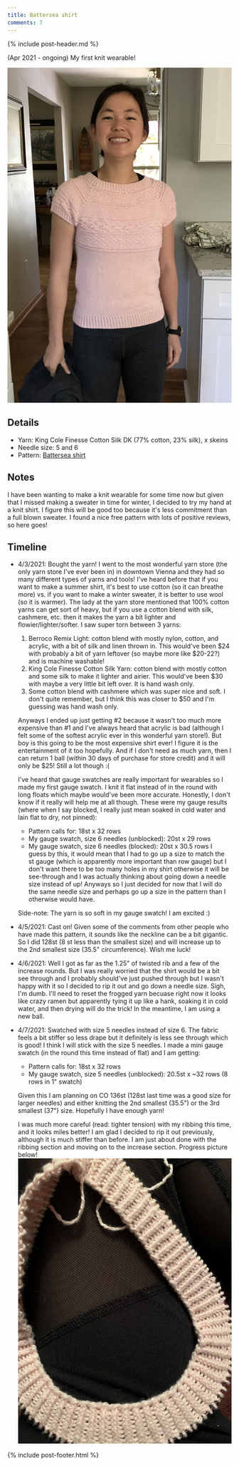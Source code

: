 ```yaml
---
title: Battersea shirt
comments: 7
---
```


{% include post-header.md %}

(Apr 2021 - ongoing) My first knit wearable! 

<img src="media/battersea.jpg" style="max-width: 100%" />

## Details
- Yarn: King Cole Finesse Cotton Silk DK (77% cotton, 23% silk), x skeins
- Needle size: 5 and 6 
- Pattern: [Battersea shirt](https://incorrigiblecraftster.blogspot.com/2015/04/battersea-free-pattern.html)

## Notes

I have been wanting to make a knit wearable for some time now but given that I missed making a sweater in time for winter, I decided to try my hand at a knit shirt. I figure this will be good too because it's less commitment than a full blown sweater. I found a nice free pattern with lots of positive reviews, so here goes! 


## Timeline 

- 4/3/2021: Bought the yarn! I went to the most wonderful yarn store (the only yarn store I've ever been in) in downtown Vienna and they had so many different types of yarns and tools! I've heard before that if you want to make a summer shirt, it's best to use cotton (so it can breathe more) vs. if you want to make a winter sweater, it is better to use wool (so it is warmer). The lady at the yarn store mentioned that 100% cotton yarns can get sort of heavy, but if you use a cotton blend with silk, cashmere, etc. then it makes the yarn a bit lighter and flowier/lighter/softer. I saw super torn between 3 yarns: 
  1. Berroco Remix Light: cotton blend with mostly nylon, cotton, and acrylic, with a bit of silk and linen thrown in. This would've been $24 with probably a bit of yarn leftover (so maybe more like $20-22?) and is machine washable! 
  2. King Cole Finesse Cotton Silk Yarn: cotton blend with mostly cotton and some silk to make it lighter and airier. This would've been $30 with maybe a very little bit left over. It is hand wash only.
  3. Some cotton blend with cashmere which was super nice and soft. I don't quite remember, but I think this was closer to $50 and I'm guessing was hand wash only.

  Anyways I ended up just getting #2 because it wasn't too much more expensive than #1 and I've always heard that acrylic is bad (although I felt some of the softest acrylic ever in this wonderful yarn store!). But boy is this going to be the most expensive shirt ever! I figure it is the entertainment of it too hopefully. And if I don't need as much yarn, then I can return 1 ball (within 30 days of purchase for store credit) and it will only be $25! Still a lot though :( 
  
  I've heard that gauge swatches are really important for wearables so I made my first gauge swatch. I knit it flat instead of in the round with long floats which maybe would've been more accurate. Honestly, I don't know if it really will help me at all though. These were my gauge results (where when I say blocked, I really just mean soaked in cold water and lain flat to dry, not pinned): 
    - Pattern calls for: 18st x 32 rows 
    - My gauge swatch, size 6 needles (unblocked): 20st x 29 rows 
    - My gauge swatch, size 6 needles (blocked): 20st x 30.5 rows
  I guess by this, it would mean that I had to go up a size to match the st gauge (which is apparently more important than row gauge) but I don't want there to be too many holes in my shirt otherwise it will be see-through and I was actually thinking about going down a needle size instead of up! Anyways so I just decided for now that I will do the same needle size and perhaps go up a size in the pattern than I otherwise would have. 
  
  Side-note: The yarn is so soft in my gauge swatch! I am excited :) 
  
- 4/5/2021: Cast on! Given some of the comments from other people who have made this pattern, it sounds like the neckline can be a bit gigantic. So I did 128st (8 st less than the smallest size) and will increase up to the 2nd smallest size (35.5" circumference). Wish me luck! 

- 4/6/2021: Well I got as far as the 1.25" of twisted rib and a few of the increase rounds. But I was really worried that the shirt would be a bit see through and I probably should've just pushed through but I wasn't happy with it so I decided to rip it out and go down a needle size. Sigh, I'm dumb. I'll need to reset the frogged yarn becuase right now it looks like crazy ramen but apparently tying it up like a hank, soaking it in cold water, and then drying will do the trick! In the meantime, I am using a new ball. 

- 4/7/2021: Swatched with size 5 needles instead of size 6. The fabric feels a bit stiffer so less drape but it definitely is less see through which is good! I think I will stick with the size 5 needles. I made a mini gauge swatch (in the round this time instead of flat) and I am getting:
    - Pattern calls for: 18st x 32 rows 
    - My gauge swatch, size 5 needles (unblocked): 20.5st x ~32 rows (8 rows in 1" swatch) 
   
  Given this I am planning on CO 136st (128st last time was a good size for larger needles) and either knitting the 2nd smallest (35.5") or the 3rd smallest (37") size. Hopefully I have enough yarn! 
  
  I was much more careful (read: tighter tension) with my ribbing this time, and it looks miles better! I am glad I decided to rip it out previously, although it is much stiffer than before. I am just about done with the ribbing section and moving on to the increase section. Progress picture below! 
  <img src="media/battersea_rib.jpg" style="max-width: 100%" />


{% include post-footer.html %}
